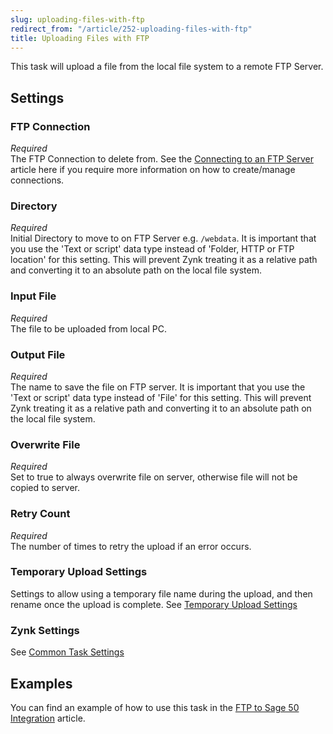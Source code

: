 ```yaml
---
slug: uploading-files-with-ftp
redirect_from: "/article/252-uploading-files-with-ftp"
title: Uploading Files with FTP
---
```


This task will upload a file from the local file system to a remote FTP Server.

## Settings
### FTP Connection
_Required_  
The FTP Connection to delete from. See the [Connecting to an FTP Server](connecting-to-an-ftp-server) article here if you require more information on how to create/manage connections.  

### Directory
_Required_  
Initial Directory to move to on FTP Server e.g. `/webdata`.  It is important that you use the 'Text or script' data type instead of 'Folder, HTTP or FTP location' for this setting. This will prevent Zynk treating it as a relative path and converting it to an absolute path on the local file system.  

### Input File
_Required_  
The file to be uploaded from local PC.

### Output File
_Required_  
The name to save the file on FTP server.  It is important that you use the 'Text or script' data type instead of 'File' for this setting. This will prevent Zynk treating it as a relative path and converting it to an absolute path on the local file system.  

### Overwrite File
_Required_  
Set to true to always overwrite file on server, otherwise file will not be copied to server.

### Retry Count
_Required_  
The number of times to retry the upload if an error occurs.

### Temporary Upload Settings
Settings to allow using a temporary file name during the upload, and then rename once the upload is complete.  See [Temporary Upload Settings](temporary-upload-settings)

### Zynk Settings
See [Common Task Settings](common-task-settings)

## Examples
You can find an example of how to use this task in the [FTP to Sage 50 Integration](464-ftp-to-sage-50-integration) article.